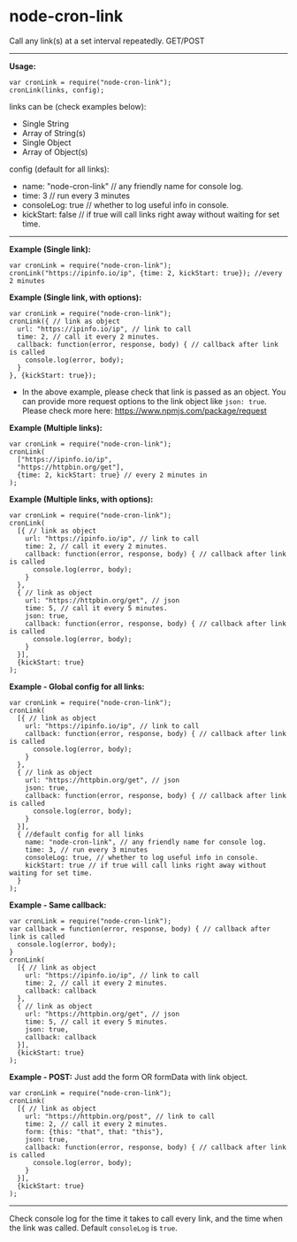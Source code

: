 # node-cron-link
Call any link(s) at a set interval repeatedly. GET/POST

--------------------------------------------------

**Usage:**

```
var cronLink = require("node-cron-link");
cronLink(links, config);
```

links can be (check examples below):
- Single String
- Array of String(s)
- Single Object
- Array of Object(s)

config (default for all links):
- name: "node-cron-link" // any friendly name for console log.
- time: 3 // run every 3 minutes
- consoleLog: true // whether to log useful info in console.
- kickStart: false // if true will call links right away without waiting for set time.

------------------------------------------------------

**Example (Single link):**
```
var cronLink = require("node-cron-link");
cronLink("https://ipinfo.io/ip", {time: 2, kickStart: true}); //every 2 minutes
```

**Example (Single link, with options):**

```
var cronLink = require("node-cron-link");
cronLink({ // link as object
  url: "https://ipinfo.io/ip", // link to call
  time: 2, // call it every 2 minutes.
  callback: function(error, response, body) { // callback after link is called
    console.log(error, body);
  }
}, {kickStart: true});
```
- In the above example, please check that link is passed as an object. You can provide more request options to the link object like `json: true`. Please check more here: https://www.npmjs.com/package/request

**Example (Multiple links):**
```
var cronLink = require("node-cron-link");
cronLink(
  ["https://ipinfo.io/ip",
  "https://httpbin.org/get"],
  {time: 2, kickStart: true} // every 2 minutes in
);
```

**Example (Multiple links, with options):**
```
var cronLink = require("node-cron-link");
cronLink(
  [{ // link as object
    url: "https://ipinfo.io/ip", // link to call
    time: 2, // call it every 2 minutes.
    callback: function(error, response, body) { // callback after link is called
      console.log(error, body);
    }
  },
  { // link as object
    url: "https://httpbin.org/get", // json
    time: 5, // call it every 5 minutes.
    json: true,
    callback: function(error, response, body) { // callback after link is called
      console.log(error, body);
    }
  }],
  {kickStart: true}
);
```

**Example - Global config for all links:**
```
var cronLink = require("node-cron-link");
cronLink(
  [{ // link as object
    url: "https://ipinfo.io/ip", // link to call
    callback: function(error, response, body) { // callback after link is called
      console.log(error, body);
    }
  },
  { // link as object
    url: "https://httpbin.org/get", // json
    json: true,
    callback: function(error, response, body) { // callback after link is called
      console.log(error, body);
    }
  }],
  { //default config for all links
    name: "node-cron-link", // any friendly name for console log.
    time: 3, // run every 3 minutes
    consoleLog: true, // whether to log useful info in console.
    kickStart: true // if true will call links right away without waiting for set time.
  }
);
```

**Example - Same callback:**
```
var cronLink = require("node-cron-link");
var callback = function(error, response, body) { // callback after link is called
  console.log(error, body);
}
cronLink(
  [{ // link as object
    url: "https://ipinfo.io/ip", // link to call
    time: 2, // call it every 2 minutes.
    callback: callback
  },
  { // link as object
    url: "https://httpbin.org/get", // json
    time: 5, // call it every 5 minutes.
    json: true,
    callback: callback
  }],
  {kickStart: true}
);
```

**Example - POST:**
Just add the form OR formData with link object.
```
var cronLink = require("node-cron-link");
cronLink(
  [{ // link as object
    url: "https://httpbin.org/post", // link to call
    time: 2, // call it every 2 minutes.
    form: {this: "that", that: "this"},
    json: true,
    callback: function(error, response, body) { // callback after link is called
      console.log(error, body);
    }
  }],
  {kickStart: true}
);
```

------------------------------------------------

Check console log for the time it takes to call every link, and the time when the link was called. Default `consoleLog` is `true`.